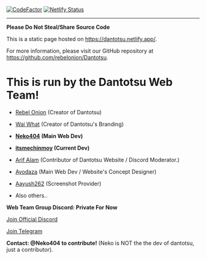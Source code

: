 [![CodeFactor](https://www.codefactor.io/repository/github/itsmechinmoy/dantotustatic/badge/main)](https://www.codefactor.io/repository/github/itsmechinmoy/dantotustatic/overview/main) [![Netlify Status](https://api.netlify.com/api/v1/badges/b80b9628-fc85-4131-9901-ef92298eb288/deploy-status)](https://app.netlify.com/sites/dantotsu/deploys)<hr>

**Please Do Not Steal/Share Source Code**

This is a static page hosted on https://dantotsu.netlify.app/. 

For more information, please visit our GitHub repository at https://github.com/rebelonion/Dantotsu.

# **This is run by the Dantotsu Web Team!**

- [Rebel Onion](https://github.com/rebelonion) (Creator of Dantotsu)

- [Wai What](https://github.com/WaiWhat) (Creator of Dantotsu's Branding)

- **[Neko404](https://github.com/MarshMeadow?tab=repositories) (Main Web Dev)**

- **[itsmechinmoy](https://github.com/itsmechinmoy?tab=repositories) (Current Dev)**

- [Arif Alam](https://github.com/ARIF683?tab=repositories) (Contributor of Dantotsu Website / Discord Moderator.)

- [Ayodaza](https://github.com/dazadev) (Main Web Dev / Website's Concept Designer)

- [Aayush262](https://github.com/aayush2622) (Screenshot Provider)

- Also others..

**Web Team Group Discord: Private For Now**

[Join Official Discord](https://discord.com/invite/4HPZ5nAWwM)

[Join Telegram](https://t.me/+gzBCQExtLQo1YTNh)

**Contact: @Neko404 to contribute!** (Neko is NOT the the dev of dantotsu, just a contributor).
